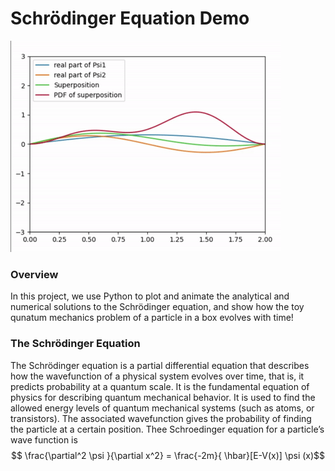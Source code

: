 # Schrödinger Equation Demo

![The wavefunctions, superposition, and probability distribution of the superposition function plotted against distance for two particles in a box](imgs/schroed_ex.gif)

### Overview
In this project, we use Python to plot and animate the analytical and numerical solutions to the Schrödinger equation, and show how the toy qunatum mechanics problem of a 
particle in a box evolves with time! 

### The Schrödinger Equation

The Schrödinger equation is a partial differential equation that describes how the wavefunction of a physical system evolves over time, that is, it predicts probability at a 
quantum scale. It is the fundamental equation of physics for describing quantum mechanical behavior. It is used to find the allowed energy levels of quantum mechanical systems
(such as atoms, or transistors). The associated wavefunction gives the probability of finding the particle at a certain position. 
Thee Schroedinger equation for a particle’s wave function is$$ \frac{\partial^2 \psi  }{\partial x^2} = \frac{-2m}{ \hbar}[E-V(x)] \psi (x)$$
